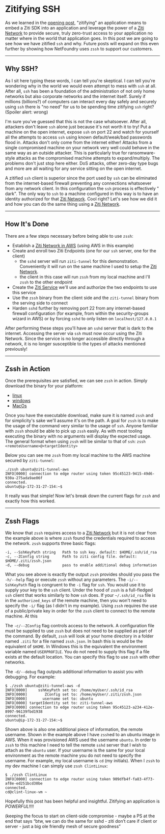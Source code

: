 # Zitifying SSH

As we learned in the [opening post](../index.md), "zitifying" an application means to embed a Ziti SDK into an
application and leverage the power of
a [Ziti Network](https://openziti.github.io/ziti/overview.html#overview-of-a-ziti-network) to provide secure, truly
zero-trust access to your application no matter where in the world that application goes. In this post we are going to
see how we have zitified `ssh` and why. Future posts will expand on this even further by showing how NetFoundry
uses `zssh` to support our customers.

<hr>

## Why SSH?

As I sit here typing these words, I can tell you're skeptical. I can tell you're wondering why in the world we would
even attempt to mess with `ssh` at all. After all, `ssh` has been a foundation of the administration of not only home
networks but also corporate networks and the internet itself. Surely if millions (billions?) of computers can interact
every day safely and securely using `ssh` there is "no need" for us to be spending time zitifying `ssh`
right? (Spoiler alert: wrong)

I'm sure you've guessed that this is not the case whatsoever. After all, attackers don't leave `ssh` alone just because
it's not worth it to try! Put a machine on the open internet, expose `ssh` on port 22 and watch for yourself all the
attempts to access `ssh` using known default/weak/bad passwords flood in. Attacks don't only come from the internet
either! Attacks from a single compromised machine on your network very well could behave in the same way as an outside
attacker. This is particularly true for ransomware-style attacks as the compromised machine attempts to expand/multiply.
The problems don't just stop here either. DoS attacks, other zero-day type bugs and more are all waiting for any service
sitting on the open internet.

A zitified `ssh` client is superior since the port used by `ssh` can be eliminated from the internet-based firewall
preventing any connections whatsoever from any network client. In this configuration the `ssh` process is effectively "
dark". The only way to
`ssh` to a machine configured in this way is to have an identity authorized for
that [Ziti Network](https://openziti.github.io/ziti/overview.html#overview-of-a-ziti-network). Cool right? Let's see how
we did it and how you can do the same thing using
a [Ziti Network](https://openziti.github.io/ziti/overview.html#overview-of-a-ziti-network).

<hr>

## How It's Done

There are a few steps necessary before being able to use `zssh`:

- Establish a [Ziti Network in AWS](https://github.com/openziti/ziti/blob/release-next/quickstart/aws.md) (using AWS in
  this example)
- Create and enroll two Ziti Endpoints (one for our `ssh` server, one for the client)
    * the `sshd` server will run `ziti-tunnel` for this demonstration. Conveniently it will run on the same machine I
      used to setup the [Ziti Network](https://openziti.github.io/ziti/overview.html#overview-of-a-ziti-network).
    * the client in this case will run `zssh` from my local machine and I'll `zssh` to the other endpoint
- Create the [Ziti Service](https://openziti.github.io/ziti/services/overview.html) we'll use and authorize the two
  endpoints to use this service
- Use the `zssh` binary from the client side and the `ziti-tunnel` binary from the serving side to connect
- Harden `sshd` further by removing port 22 from any internet-based firewall configuration (for example, from within the
  security-groups wizard in AWS) or by forcing `sshd` to only listen on `localhost/127.0.0.1`

After performing these steps you'll have an `sshd` server that is dark to the internet. Accessing the server via `ssh`
must now occur using the Ziti Network. Since the service is no longer accessible directly through a network, it is no
longer susceptible to the types of attacks mentioned previously!

<hr>

## Zssh in Action

Once the prerequisites are satisfied, we can see `zssh` in action. Simply download the binary for your platform:

- [linux](https://github.com/openziti-incubator/zssh/releases/download/latest-tag/zssh-linux-amd64)
- [windows](https://github.com/openziti-incubator/zssh/releases/download/latest-tag/zssh-windows-amd64.exe)
- [MacOs](https://github.com/openziti-incubator/zssh/releases/download/latest-tag/zssh-macos-amd64)

Once you have the executable download, make sure it is named `zssh` and for simplicity's sake we'll assume it's on the
path. A goal for `zssh` is to make the usage of the command very similar to the usage of `ssh`. Anyone familiar
with `zssh` should be able to pick up `zssh` easily. As with most tooling executing the binary with no arguments will
display the expected usage. The general format when using `zssh` will be similar to that
of `ssh`: `zssh <remoteUsername>@<targetIdentity>`

Below you can see me `zssh` from my local machine to the AWS machine secured by `ziti-tunnel`:

    ./zssh ubuntu@ziti-tunnel-aws
    INFO[0000] connection to edge router using token 95c45123-9415-49d6-930a-275ada9ae06f
    connected.
    ubuntu@ip-172-31-27-154:~$

It really was that simple! Now let's break down the current flags for `zssh` and exactly how this worked.

<hr>

## Zssh Flags

We know that `zssh` requires access to
a [Ziti Network](https://openziti.github.io/ziti/overview.html#overview-of-a-ziti-network) but it is not clear from the
example above is where `zzsh` found the credentials required to access the network. `zssh` supports three basic flags:

    -i, --SshKeyPath string   Path to ssh key. default: $HOME/.ssh/id_rsa
    -c, --ZConfig string      Path to ziti config file. default: $HOME/.ziti/zssh.json
    -d, --debug               pass to enable additional debug information

What you see above is exactly the output `zssh` provides should you pass the `-h/--help` flag or execute `zssh`
without any parameters. The `-i/--SshKeyPath` flag is congruent to the `-i` flag for `ssh`. You would use it to supply
your key to the `ssh` client. Under the hood of `zssh` is a full-fledged `ssh` client that works similarly to how
`ssh` does. If your `~/.ssh/id_rsa` file is in the `authorized_keys` of the remote machine, then you won't need to
specify the `-i/` flag (as I didn't in my example). Using `zssh` requires the use of a public/private key in order for
the `zssh` client to connect to the remote machine. At this

The `-c/--ZConfig` flag controls access to the network. A configuration file must be supplied to use
`zssh` but does not need to be supplied as part of the command. By default, `zssh` will look at your home directory in a
folder named `.ziti` for a file named `zssh.json`. In bash this is would be the equivalent of `$HOME`. In Windows this
is the equivalent the environment variable named `USERPROFILE`. You do not need to supply this flag if a file exists at
the default location. You can specify this flag to use `zssh` with other networks.

The `-d/--debug` flag outputs additional information to assist you with debugging. For example:

    $ ./zssh ubuntu@ziti-tunnel-aws -d
    INFO[0000]     sshKeyPath set to: /home/myUser/.ssh/id_rsa
    INFO[0000]        ZConfig set to: /home/myUser/.ziti/zssh.json
    INFO[0000]       username set to: ubuntu
    INFO[0000] targetIdentity set to: ziti-tunnel-aws
    INFO[0000] connection to edge router using token 95c45123-a234-412e-8997-96139fbd1938
    connected.
    ubuntu@ip-172-31-27-154:~$

Shown above is also one additional piece of information, the remote username. Shown in the example above I have
`zssh`ed to an ubuntu image in AWS. When it was provisioned AWS used the username `ubuntu`. In order to
`zssh` to this machine I need to tell the remote `sshd` server that I wish to attach as the `ubuntu` user. If your
username is the same for your local environment as the remote machine you do not need to specify the username. For
example, my local username is `cd`
(my initials). When I `zssh` to my dev machine I can simply use `zssh ClintLinux`:

    $ ./zssh ClintLinux
    INFO[0000] connection to edge router using token 909dfb4f-fa83-4f73-af8e-ed251bcd30be
    connected.
    cd@clint-linux-vm ~

Hopefully this post has been helpful and insightful. Zitifying an application is _POWERFUL_!!!!

(keeping the focus to start on client-side compromise - maybe a PS at the end that says “btw, we can do the same for
sshd - ziti don’t care if client or server - just a big ole friendly mesh of secure goodness”

